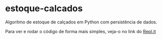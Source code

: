 # estoque-calcados
Algoritmo de estoque de calçados em Python com persistência de dados.

Para ver e rodar o código de forma mais simples, veja-o no link do [Repl.it](https://repl.it/@bkullmanns/ThunderousTornTrigger)
